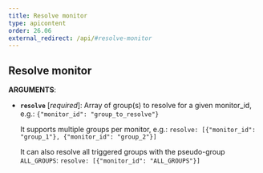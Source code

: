 ```yaml
---
title: Resolve monitor
type: apicontent
order: 26.06
external_redirect: /api/#resolve-monitor
---
```


## Resolve monitor

**ARGUMENTS**:

* **`resolve`** [*required*]:
    Array of group(s) to resolve for a given monitor_id, e.g.:
    `{"monitor_id": "group_to_resolve"}`

    It supports multiple groups per monitor, e.g.:
    `resolve: [{"monitor_id": "group_1"}, {"monitor_id": "group_2"}]`

    It can also resolve all triggered groups with the pseudo-group `ALL_GROUPS`:
    `resolve: [{"monitor_id": "ALL_GROUPS"}]`
